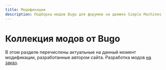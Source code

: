 ```yaml
---
title: Модификации
description: Подборка модов Bugo для форумов на движке Simple Machines Forum.
---
```


# Коллекция модов от Bugo

В этом разделе перечислены актуальные на данный момент модификации, разработанные автором сайта. Разработка модов [на заказ](/about#услуги).
